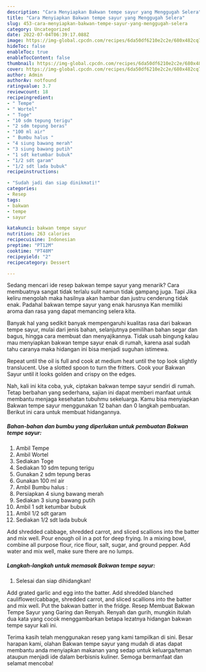```yaml
---
description: "Cara Menyiapkan Bakwan tempe sayur yang Menggugah Selera"
title: "Cara Menyiapkan Bakwan tempe sayur yang Menggugah Selera"
slug: 453-cara-menyiapkan-bakwan-tempe-sayur-yang-menggugah-selera
category: Uncategorized
date: 2022-07-04T06:39:17.088Z
image: https://img-global.cpcdn.com/recipes/6da50df6210e2c2e/680x482cq70/bakwan-tempe-sayur-foto-resep-utama.jpg
hideToc: false
enableToc: true
enableTocContent: false
thumbnail: https://img-global.cpcdn.com/recipes/6da50df6210e2c2e/680x482cq70/bakwan-tempe-sayur-foto-resep-utama.jpg
cover: https://img-global.cpcdn.com/recipes/6da50df6210e2c2e/680x482cq70/bakwan-tempe-sayur-foto-resep-utama.jpg
author: Admin
authorAv: notfound
ratingvalue: 3.7
reviewcount: 18
recipeingredient:
- " Tempe"
- " Wortel"
- " Toge"
- "10 sdm tepung terigu"
- "2 sdm tepung beras"
- "100 ml air"
- " Bumbu halus "
- "4 siung bawang merah"
- "3 siung bawang putih"
- "1 sdt ketumbar bubuk"
- "1/2 sdt garam"
- "1/2 sdt lada bubuk"
recipeinstructions:

- "Sudah jadi dan siap dinikmati!"
categories:
- Resep
tags:
- bakwan
- tempe
- sayur

katakunci: bakwan tempe sayur 
nutrition: 263 calories
recipecuisine: Indonesian
preptime: "PT12M"
cooktime: "PT48M"
recipeyield: "2"
recipecategory: Dessert

---
```



Sedang mencari ide resep bakwan tempe sayur yang menarik? Cara membuatnya sangat tidak terlalu sulit namun tidak gampang juga. Tapi Jika keliru mengolah maka hasilnya akan hambar dan justru cenderung tidak enak. Padahal bakwan tempe sayur yang enak harusnya Kan memiliki aroma dan rasa yang dapat memancing selera kita.


Banyak hal yang sedikit banyak mempengaruhi kualitas rasa dari bakwan tempe sayur, mulai dari jenis bahan, selanjutnya pemilihan bahan segar dan bagus, hingga cara membuat dan menyajikannya. Tidak usah bingung kalau mau menyiapkan bakwan tempe sayur enak di rumah, karena asal sudah tahu caranya maka hidangan ini bisa menjadi suguhan istimewa.

Repeat until the oil is full and cook at medium heat until the top look slightly translucent. Use a slotted spoon to turn the fritters. Cook your Bakwan Sayur until it looks golden and crispy on the edges.


Nah, kali ini kita coba, yuk, ciptakan bakwan tempe sayur sendiri di rumah. Tetap berbahan yang sederhana, sajian ini dapat memberi manfaat untuk membantu menjaga kesehatan tubuhmu sekeluarga. Kamu bisa menyiapkan Bakwan tempe sayur menggunakan 12 bahan dan 0 langkah pembuatan. Berikut ini cara untuk membuat hidangannya.

<!--inarticleads1-->

##### Bahan-bahan dan bumbu yang diperlukan untuk pembuatan Bakwan tempe sayur:

1. Ambil  Tempe
1. Ambil  Wortel
1. Sediakan  Toge
1. Sediakan 10 sdm tepung terigu
1. Gunakan 2 sdm tepung beras
1. Gunakan 100 ml air
1. Ambil  Bumbu halus :
1. Persiapkan 4 siung bawang merah
1. Sediakan 3 siung bawang putih
1. Ambil 1 sdt ketumbar bubuk
1. Ambil 1/2 sdt garam
1. Sediakan 1/2 sdt lada bubuk


Add shredded cabbage, shredded carrot, and sliced scallions into the batter and mix well. Pour enough oil in a pot for deep frying. In a mixing bowl, combine all purpose flour, rice flour, salt, sugar, and ground pepper. Add water and mix well, make sure there are no lumps. 

<!--inarticleads2-->

##### Langkah-langkah untuk memasak Bakwan tempe sayur:


1. Selesai dan siap dihidangkan!

Add grated garlic and egg into the batter. Add shredded blanched cauliflower/cabbage, shredded carrot, and sliced scallions into the batter and mix well. Put the bakwan batter in the fridge. Resep Membuat Bakwan Tempe Sayur yang Garing dan Renyah. Renyah dan gurih, mungkin itulah dua kata yang cocok menggambarkan betapa lezatnya hidangan bakwan tempe sayur kali ini. 

Terima kasih telah menggunakan resep yang kami tampilkan di sini. Besar harapan kami, olahan Bakwan tempe sayur yang mudah di atas dapat membantu anda menyiapkan makanan yang sedap untuk keluarga/teman ataupun menjadi ide dalam berbisnis kuliner. Semoga bermanfaat dan selamat mencoba!
